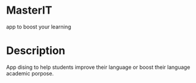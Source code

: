 # MasterIT
app to boost your learning

# Description
App dising to help students improve their language or boost their language academic porpose.
